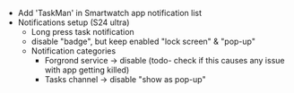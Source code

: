 - Add 'TaskMan' in Smartwatch app notification list
- Notifications setup (S24 ultra)
    - Long press task notification
    - disable "badge", but keep enabled "lock screen" & "pop-up"
    - Notification categories
        - Forgrond service -> disable  (todo- check if this causes any issue with app getting killed)
        - Tasks channel -> disable "show as pop-up"
